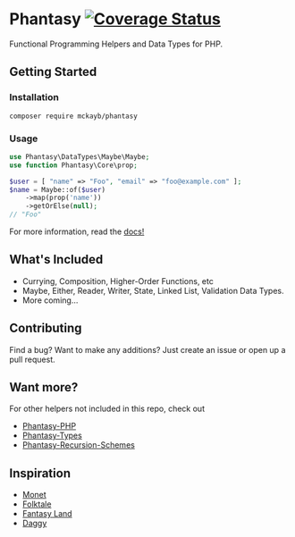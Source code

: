 # Phantasy [![Coverage Status](https://coveralls.io/repos/github/mckayb/phantasy/badge.svg?branch=master)](https://coveralls.io/github/mckayb/phantasy)
Functional Programming Helpers and Data Types for PHP.

## Getting Started

### Installation
`composer require mckayb/phantasy`

### Usage
```php
use Phantasy\DataTypes\Maybe\Maybe;
use function Phantasy\Core\prop;

$user = [ "name" => "Foo", "email" => "foo@example.com" ];
$name = Maybe::of($user)
	->map(prop('name'))
	->getOrElse(null);
// "Foo"
```
For more information, read the [docs!](https://github.com/mckayb/phantasy/tree/master/docs)

## What's Included
  * Currying, Composition, Higher-Order Functions, etc
  * Maybe, Either, Reader, Writer, State, Linked List, Validation Data Types.
  * More coming...

## Contributing
Find a bug? Want to make any additions?
Just create an issue or open up a pull request.

## Want more?
For other helpers not included in this repo, check out
  * [Phantasy-PHP](https://github.com/mckayb/phantasy-php)
  * [Phantasy-Types](https://github.com/mckayb/phantasy-types)
  * [Phantasy-Recursion-Schemes](https://github.com/mckayb/phantasy-recursion-schemes)

## Inspiration
  * [Monet](https://github.com/monet/monet.js)
  * [Folktale](https://github.com/origamitower/folktale)
  * [Fantasy Land](https://github.com/fantasyland/fantasy-land)
  * [Daggy](https://github.com/fantasyland/daggy)
